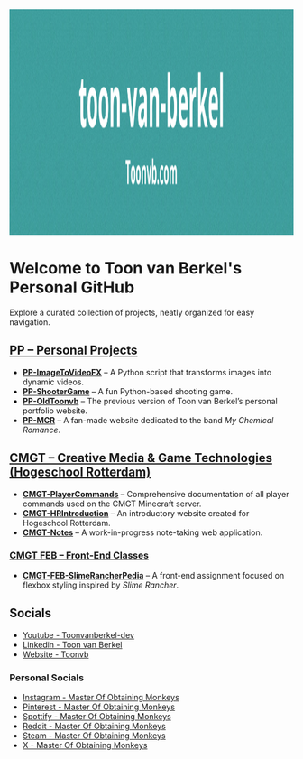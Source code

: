 <img width="2000" height="400" alt="Banner" src="./BannerToonvb_toon-van-berkel_Github.png" />

# Welcome to Toon van Berkel's Personal GitHub

Explore a curated collection of projects, neatly organized for easy navigation.
## [PP – Personal Projects](https://github.com/stars/toon-van-berkel/lists/pp)
- [**PP-ImageToVideoFX**](https://github.com/toon-van-berkel/PP-ImageToVideoFX) – A Python script that transforms images into dynamic videos.
- [**PP-ShooterGame**](https://github.com/toon-van-berkel/PP-ShooterGame) – A fun Python-based shooting game.
- [**PP-OldToonvb**](https://github.com/toon-van-berkel/PP-OldToonvb) – The previous version of Toon van Berkel’s personal portfolio website.
- [**PP-MCR**](https://github.com/toon-van-berkel/PP-MCR) – A fan-made website dedicated to the band *My Chemical Romance*.

## [CMGT – Creative Media & Game Technologies (Hogeschool Rotterdam)](https://github.com/stars/toon-van-berkel/lists/cmgt)
- [**CMGT-PlayerCommands**](https://github.com/toon-van-berkel/CMGT-PlayerCommands) – Comprehensive documentation of all player commands used on the CMGT Minecraft server.  
- [**CMGT-HRIntroduction**](https://github.com/toon-van-berkel/CMGT-HRIntroduction) – An introductory website created for Hogeschool Rotterdam.
- [**CMGT-Notes**](https://github.com/toon-van-berkel/CMGT-Notes) – A work-in-progress note-taking web application.  

### [CMGT FEB – Front-End Classes](https://github.com/stars/toon-van-berkel/lists/cmgt-fed)
- [**CMGT-FEB-SlimeRancherPedia**](https://github.com/toon-van-berkel/CMGT-FED-SlimeRancherPedia) – A front-end assignment focused on flexbox styling inspired by *Slime Rancher*.

## Socials
- [Youtube - Toonvanberkel-dev](https://www.youtube.com/@Toonvanberkel-dev)
- [Linkedin - Toon van Berkel](https://www.linkedin.com/in/toon-van-berkel-a9112628b/)
- [Website - Toonvb](https://toonvb.com/)

### Personal Socials
- [Instagram - Master Of Obtaining Monkeys](https://www.instagram.com/masterofobtainingmonkeys/)
- [Pinterest - Master Of Obtaining Monkeys](https://pin.it/kn32BONOo)
- [Spottify - Master Of Obtaining Monkeys](https://open.spotify.com/user/31vchipywsdlbjaa6dzul7f43qoy?si=cf75db735da54940)
- [Reddit - Master Of Obtaining Monkeys](https://www.reddit.com/user/WilhelmusBernard/)
- [Steam - Master Of Obtaining Monkeys](https://steamcommunity.com/id/Master-Of-Obtaining-Monkeys/)
- [X - Master Of Obtaining Monkeys](https://x.com/obtainingmonkey)